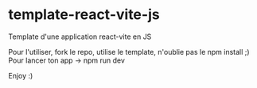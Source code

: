 # template-react-vite-js

Template d'une application react-vite en JS

Pour l'utiliser, fork le repo, utilise le template, n'oublie pas le npm install ;)
Pour lancer ton app -> npm run dev

Enjoy :) 
